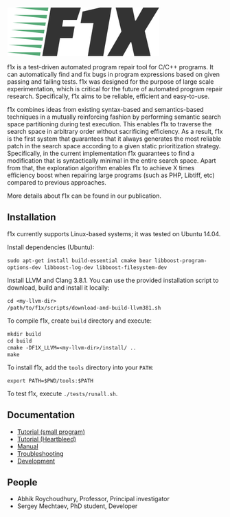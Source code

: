 ![workflow](doc/logo.png)

f1x is a test-driven automated program repair tool for C/C++ programs. It can automatically find and fix bugs in program expressions based on given passing and failing tests. f1x was designed for the purpose of large scale experimentation, which is critical for the future of automated program repair research. Specifically, f1x aims to be reliable, efficient and easy-to-use.

f1x combines ideas from existing syntax-based and semantics-based techniques in a mutually reinforcing fashion by performing semantic search space partitioning during test execution. This enables f1x to traverse the search space in arbitrary order without sacrificing efficiency. As a result, f1x is the first system that guarantees that it always generates the most reliable patch in the search space according to a given static prioritization strategy. Specifically, in the current implementation f1x guarantees to find a modification that is syntactically minimal in the entire search space. Apart from that, the exploration algorithm enables f1x to achieve X times efficiency boost when repairing large programs (such as PHP, Libtiff, etc) compared to previous approaches.

More details about f1x can be found in our publication.

## Installation ##

f1x currently supports Linux-based systems; it was tested on Ubuntu 14.04.

Install dependencies (Ubuntu):

    sudo apt-get install build-essential cmake bear libboost-program-options-dev libboost-log-dev libboost-filesystem-dev
    
Install LLVM and Clang 3.8.1. You can use the provided installation script to download, build and install it locally:

    cd <my-llvm-dir>
    /path/to/f1x/scripts/download-and-build-llvm381.sh
    
To compile f1x, create `build` directory and execute:
    
    mkdir build
    cd build
    cmake -DF1X_LLVM=<my-llvm-dir>/install/ ..
    make
    
To install f1x, add the `tools` directory into your `PATH`:

    export PATH=$PWD/tools:$PATH
    
To test f1x, execute `./tests/runall.sh`.

## Documentation ##

* [Tutorial (small program)](doc/Tutorial.md)
* [Tutorial (Heartbleed)](doc/Heartbleed.md)
* [Manual](doc/Manual.md)
* [Troubleshooting](doc/Troubleshooting.md)
* [Development](doc/Development.md)

## People ##

* Abhik Roychoudhury, Professor, Principal investigator
* Sergey Mechtaev, PhD student, Developer
